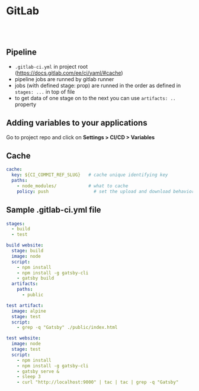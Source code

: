 # GitLab

<br><br>

## Pipeline
- `.gitlab-ci.yml` in project root (https://docs.gitlab.com/ee/ci/yaml/#cache)
- pipeline jobs are runned by gitlab runner
- jobs (with defined stage: prop) are runned in the order as defined in `stages: ...` in top of file
- to get data of one stage on to the next you can use `artifacts: ..` property

## Adding variables to your applications
Go to project repo and click on **Settings > CI/CD > Variables** 

## Cache
```yml
cache:
  key: ${CI_COMMIT_REF_SLUG}   # cache unique identifying key
  paths:
    - node_modules/            # what to cache
	policy: push                 # set the upload and download behavior of a cache (pull, push, pull-push)
```


## Sample .gitlab-ci.yml file
```yml
stages:
  - build
  - test

build website:
  stage: build
  image: node
  script:
    - npm install
    - npm install -g gatsby-cli
    - gatsby build
  artifacts: 
    paths:
      - public

test artifact:
  image: alpine
  stage: test
  script:
    - grep -q "Gatsby" ./public/index.html

test website:
  image: node
  stage: test
  script:
    - npm install
    - npm install -g gatsby-cli
    - gatsby serve &
    - sleep 3
    - curl "http://localhost:9000" | tac | tac | grep -q "Gatsby"

```
